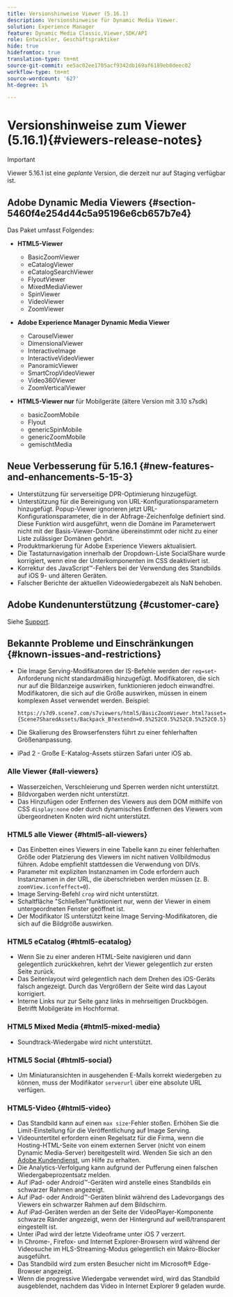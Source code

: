 ```yaml
---
title: Versionshinweise Viewer (5.16.1)
description: Versionshinweise für Dynamic Media Viewer.
solution: Experience Manager
feature: Dynamic Media Classic,Viewer,SDK/API
role: Entwickler, Geschäftspraktiker
hide: true
hidefromtoc: true
translation-type: tm+mt
source-git-commit: ee5ac02ee1705acf9342db169af6189eb0deec02
workflow-type: tm+mt
source-wordcount: '627'
ht-degree: 1%

---
```


# Versionshinweise zum Viewer (5.16.1){#viewers-release-notes}

<!-- Updated April 06, 2021 for the 5.16.1 release-->

>[!IMPORTANT]
>
>Viewer 5.16.1 ist eine *geplante* Version, die derzeit nur auf Staging verfügbar ist.

## Adobe Dynamic Media Viewers {#section-5460f4e254d44c5a95196e6cb657b7e4}

Das Paket umfasst Folgendes:

* **HTML5-Viewer**

   * BasicZoomViewer
   * eCatalogViewer
   * eCatalogSearchViewer
   * FlyoutViewer
   * MixedMediaViewer
   * SpinViewer
   * VideoViewer
   * ZoomViewer

* **Adobe Experience Manager Dynamic Media Viewer**

   * CarouselViewer
   * DimensionalViewer
   * InteractiveImage
   * InteractiveVideoViewer
   * PanoramicViewer
   * SmartCropVideoViewer
   * Video360Viewer
   * ZoomVerticalViewer

* **HTML5-Viewer nur**  für Mobilgeräte (ältere Version mit 3.10 s7sdk)

   * basicZoomMobile
   * Flyout
   * genericSpinMobile
   * genericZoomMobile
   * gemischtMedia

## Neue Verbesserung für 5.16.1 {#new-features-and-enhancements-5-15-3}

* Unterstützung für serverseitige DPR-Optimierung hinzugefügt.
* Unterstützung für die Bereinigung von URL-Konfigurationsparametern hinzugefügt. Popup-Viewer ignorieren jetzt URL-Konfigurationsparameter, die in der Abfrage-Zeichenfolge definiert sind. Diese Funktion wird ausgeführt, wenn die Domäne im Parameterwert nicht mit der Basis-Viewer-Domäne übereinstimmt oder nicht zu einer Liste zulässiger Domänen gehört.
* Produktmarkierung für Adobe Experience Viewers aktualisiert.
* Die Tastaturnavigation innerhalb der Dropdown-Liste SocialShare wurde korrigiert, wenn eine der Unterkomponenten im CSS deaktiviert ist.
* Korrektur des JavaScript™-Fehlers bei der Verwendung des Standbilds auf iOS 9- und älteren Geräten.
* Falscher Berichte der aktuellen Videowiedergabezeit als NaN behoben.<!--  (CQ-4310148) -->

## Adobe Kundenunterstützung {#customer-care}

Siehe [Support](https://experienceleague.adobe.com/docs/dynamic-media-classic/using/intro/support.html#intro).

## Bekannte Probleme und Einschränkungen {#known-issues-and-restrictions}

* Die Image Serving-Modifikatoren der IS-Befehle werden der `req=set`-Anforderung nicht standardmäßig hinzugefügt. Modifikatoren, die sich nur auf die Bildanzeige auswirken, funktionieren jedoch einwandfrei. Modifikatoren, die sich auf die Größe auswirken, müssen in einem komplexen Asset verwendet werden. Beispiel:

   `https://s7d9.scene7.com/s7viewers/html5/BasicZoomViewer.html?asset= {Scene7SharedAssets/Backpack_B?extendn=0.5%252C0.5%252C0.5%252C0.5}`

* Die Skalierung des Browserfensters führt zu einer fehlerhaften Größenanpassung.
* iPad 2 - Große E-Katalog-Assets stürzen Safari unter iOS ab.

### Alle Viewer {#all-viewers}

* Wasserzeichen, Verschleierung und Sperren werden nicht unterstützt.
* Bildvorgaben werden nicht unterstützt.
* Das Hinzufügen oder Entfernen des Viewers aus dem DOM mithilfe von CSS `display:none` oder durch dynamisches Entfernen des Viewers vom übergeordneten Knoten wird nicht unterstützt.

### HTML5 alle Viewer {#html5-all-viewers}

* Das Einbetten eines Viewers in eine Tabelle kann zu einer fehlerhaften Größe oder Platzierung des Viewers im nicht nativen Vollbildmodus führen. Adobe empfiehlt stattdessen die Verwendung von DIVs.
* Parameter mit expliziten Instanznamen im Code erfordern auch Instanznamen in der URL, die überschrieben werden müssen (z. B. `zoomView.iconfeffect=0`).
* Image Serving-Befehl `crop` wird nicht unterstützt.
* Schaltfläche &quot;Schließen&quot;funktioniert nur, wenn der Viewer in einem untergeordneten Fenster geöffnet ist.
* Der Modifikator IS unterstützt keine Image Serving-Modifikatoren, die sich auf die Bildgröße auswirken.

### HTML5 eCatalog {#html5-ecatalog}

* Wenn Sie zu einer anderen HTML-Seite navigieren und dann gelegentlich zurückkehren, kehrt der Viewer gelegentlich zur ersten Seite zurück.
* Das Seitenlayout wird gelegentlich nach dem Drehen des iOS-Geräts falsch angezeigt. Durch das Vergrößern der Seite wird das Layout korrigiert.
* Interne Links nur zur Seite ganz links in mehrseitigen Druckbögen. Betrifft Mobilgeräte im Hochformat.

### HTML5 Mixed Media {#html5-mixed-media}

* Soundtrack-Wiedergabe wird nicht unterstützt.

### HTML5 Social {#html5-social}

* Um Miniaturansichten in ausgehenden E-Mails korrekt wiedergeben zu können, muss der Modifikator `serverurl` über eine absolute URL verfügen.

### HTML5-Video {#html5-video}

* Das Standbild kann auf einen `max size`-Fehler stoßen. Erhöhen Sie die Limit-Einstellung für die Veröffentlichung auf Image Serving.
* Videountertitel erfordern einen Regelsatz für die Firma, wenn die Hosting-HTML-Seite von einem externen Server (nicht von einem Dynamic Media-Server) bereitgestellt wird. Wenden Sie sich an den [Adobe Kundendienst](https://experienceleague.adobe.com/docs/dynamic-media-classic/using/intro/support.html#intro), um Hilfe zu erhalten.
* Die Analytics-Verfolgung kann aufgrund der Pufferung einen falschen Wiedergabeprozentsatz melden.
* Auf iPad- oder Android™-Geräten wird anstelle eines Standbilds ein schwarzer Rahmen angezeigt.
* Auf iPad- oder Android™-Geräten blinkt während des Ladevorgangs des Viewers ein schwarzer Rahmen auf dem Bildschirm.
* Auf iPad-Geräten werden an der Seite der VideoPlayer-Komponente schwarze Ränder angezeigt, wenn der Hintergrund auf weiß/transparent eingestellt ist.
* Unter iPad wird der letzte Videoframe unter iOS 7 verzerrt.
* In Chrome-, Firefox- und Internet Explorer-Browsern wird während der Videosuche im HLS-Streaming-Modus gelegentlich ein Makro-Blocker ausgeführt.
* Das Standbild wird zum ersten Besucher nicht im Microsoft® Edge-Browser angezeigt.
* Wenn die progressive Wiedergabe verwendet wird, wird das Standbild ausgeblendet, nachdem das Video in Internet Explorer 9 geladen wurde.